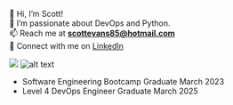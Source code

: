 👋 Hi, I’m Scott!  
👀 I’m passionate about DevOps and Python.  
📫 Reach me at **scottevans85@hotmail.com**  
🔗 Connect with me on [LinkedIn](https://www.linkedin.com/in/scott-evans-0a6944165/)  

<img src = "https://www.codewars.com/users/SEvans85/badges/large">

<img src="https://camo.githubusercontent.com/e343f6b6c5998877dbce9aa69474a0072332ffddcd6fdcf78c07275dd8bc7981/68747470733a2f2f7777772e636f6465776172732e636f6d2f75736572732f73616d64726f626572747338372f6261646765732f6c61726765" alt="alt text" data-canonical-src="https://www.codewars.com/users/samdroberts87/badges/large" style="max-width: 100%;">



- Software Engineering Bootcamp Graduate March 2023
- Level 4 DevOps Engineer Graduate March 2025
<!---
SEvans85/SEvans85 is a ✨ special ✨ repository because its `README.md` (this file) appears on your GitHub profile.
You can click the Preview link to take a look at your changes.
--->
